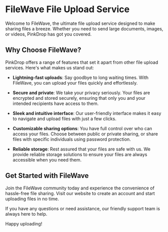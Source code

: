 # FileWave File Upload Service

Welcome to FileWave, the ultimate file upload service designed to make sharing files a breeze. Whether you need to send large documents, images, or videos, PinkDrop has got you covered.

## Why Choose FileWave?

PinkDrop offers a range of features that set it apart from other file upload services. Here's what makes us stand out:

- **Lightning-fast uploads**: Say goodbye to long waiting times. With FileWave, you can upload your files quickly and effortlessly.

- **Secure and private**: We take your privacy seriously. Your files are encrypted and stored securely, ensuring that only you and your intended recipients have access to them.

- **Sleek and intuitive interface**: Our user-friendly interface makes it easy to navigate and upload files with just a few clicks.

- **Customizable sharing options**: You have full control over who can access your files. Choose between public or private sharing, or share files with specific individuals using password protection.

- **Reliable storage**: Rest assured that your files are safe with us. We provide reliable storage solutions to ensure your files are always accessible when you need them.

## Get Started with FileWave

Join the FileWave community today and experience the convenience of hassle-free file sharing. Visit our website to create an account and start uploading files in no time.

If you have any questions or need assistance, our friendly support team is always here to help.

Happy uploading!
